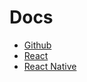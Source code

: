 # Docs

- [Github](https://github.com/haapio/docs/master/github.md)
- [React](https://github.com/haapio/docs/master/react.md)
- [React Native](https://github.com/haapio/docs/master/react-native.md)

